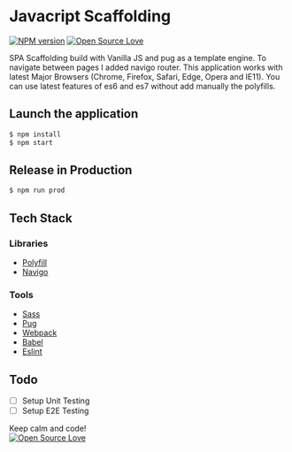 # Javacript Scaffolding
[![NPM version](https://d25lcipzij17d.cloudfront.net/badge.svg?id=gh&type=6&v=1.0.0)](https://github.com/grandemayta/)
[![Open Source Love](https://badges.frapsoft.com/os/mit/mit.svg?v=102)](https://github.com/grandemayta/)

SPA Scaffolding build with Vanilla JS and pug as a template engine. To navigate between pages I added navigo router. This application works with latest Major Browsers (Chrome, Firefox, Safari, Edge, Opera and IE11).
You can use latest features of es6 and es7 without add manually the polyfills.

## Launch the application

```sh
$ npm install
$ npm start
```

## Release in Production

```sh
$ npm run prod
```

## Tech Stack

### Libraries

- [Polyfill](https://babeljs.io/docs/en/babel-polyfill.html)
- [Navigo](https://github.com/krasimir/navigo)

### Tools

- [Sass](https://sass-lang.com/)
- [Pug](https://pugjs.org/api/getting-started.html)
- [Webpack](https://webpack.js.org/)
- [Babel](https://babeljs.io/)
- [Eslint](https://eslint.org/)

## Todo

- [ ] Setup Unit Testing
- [ ] Setup E2E Testing

Keep calm and code!
<br>
[![Open Source Love](https://badges.frapsoft.com/os/v3/open-source.svg?v=102)](https://github.com/grandemayta)